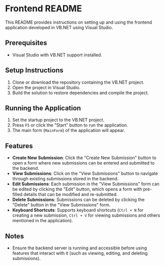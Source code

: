 # Frontend README

This README provides instructions on setting up and using the frontend application developed in VB.NET using Visual Studio.

## Prerequisites
- Visual Studio with VB.NET support installed.

## Setup Instructions
1. Clone or download the repository containing the VB.NET project.
2. Open the project in Visual Studio.
3. Build the solution to restore dependencies and compile the project.

## Running the Application
1. Set the startup project to the VB.NET project.
2. Press `F5` or click the "Start" button to run the application.
3. The main form (`MainForm`) of the application will appear.

## Features
- **Create New Submission**: Click the "Create New Submission" button to open a form where new submissions can be entered and submitted to the backend.
- **View Submissions**: Click on the "View Submissions" button to navigate through existing submissions stored in the backend.
- **Edit Submissions**: Each submission in the "View Submissions" form can be edited by clicking the "Edit" button, which opens a form with pre-filled details that can be modified and re-submitted.
- **Delete Submissions**: Submissions can be deleted by clicking the "Delete" button in the "View Submissions" form.
- **Keyboard Shortcuts**: Supports keyboard shortcuts (`Ctrl + N` for creating a new submission, `Ctrl + V` for viewing submissions and others mentioned in the application).

## Notes
- Ensure the backend server is running and accessible before using features that interact with it (such as viewing, editing, and deleting submissions).
